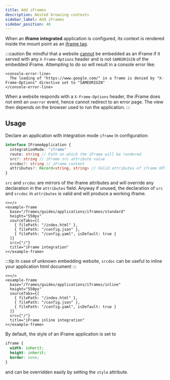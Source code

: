 ```yaml
---
title: Add iFrames
description: Nested browsing contexts
sidebar_label: Add iFrames
sidebar_position: 40
---
```


When an **iframe integrated** application is configured, its context is rendered inside the <micro-lc></micro-lc> mount
point as an [iframe tag](https://developer.mozilla.org/en-US/docs/Web/HTML/Element/iframe).

:::caution
Be mindful that a website [cannot](https://developer.mozilla.org/en-US/docs/Web/HTTP/Headers/X-Frame-Options) be embedded
as an iFrame if it served with any `X-Frame-Options` header and <micro-lc></micro-lc> is not `SAMEORIGIN` of the
embedded iFrame. Attempting to do so will result in a console error like:

```mdx-code-block
<console-error-line>
  The loading of "https://www.google.com/" in a frame is denied by "X-Frame-Options" directive set to "SAMEORIGIN"
</console-error-line>
```

When a website responds with a `X-Frame-Options` header, the iFrame does not emit an `onerror` event, hence
<micro-lc></micro-lc> cannot redirect to an error page. The view then depends on the browser used to run the application.
:::

## Usage

Declare an application with integration mode `iframe` in <micro-lc></micro-lc> configuration:

```typescript
interface IFrameApplication {
  integrationMode: "iframe"
  route: string // Path on which the iFrame will be rendered
  src?: string // iFrame src attribute value
  srcdoc?: string // iFrame content
  attributes?: Record<string, string> // Valid attributes of iframe HTML element
}
```

`src` and `srcdoc` are mirrors of the iframe attributes and will override any declaration in the `attributes` field.
Anyway if unused, the declaration of `src` and `srcdoc` in `attributes` is valid and will produce a working iframe.

```mdx-code-block
<></>
<example-frame
  base="/frames/guides/applications/iframes/standard"
  height="550px"
  sourceTabs={[
    { filePath: "/index.html" },
    { filePath: "/config.json" },
    { filePath: "/config.yaml", isDefault: true }
  ]}
  src={"/"}
  title="iFrame integration"
></example-frame>
```

:::tip
In case of unknown embedding website, `srcdoc` can be useful to inline your application html document
:::

```mdx-code-block
<></>
<example-frame
  base="/frames/guides/applications/iframes/inline"
  height="550px"
  sourceTabs={[
    { filePath: "/index.html" },
    { filePath: "/config.json" },
    { filePath: "/config.yaml", isDefault: true }
  ]}
  src={"/"}
  title="iFrame inline integration"
></example-frame>
```

By default, the style of an iFrame application is set to

```css
iframe {
  width: inherit;
  height: inherit;
  border: none;
}
```

and can be overridden easily by setting the `style` attribute.
